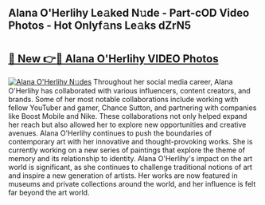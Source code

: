 ## Alana O'Herlihy Le𝚊ked N𝚞de - Part-cOD Video Photos - Hot Onlyf𝚊ns Le𝚊ks dZrN5

# <h2><a href="http://ab69779.deff.icu/?id=Alana+O%27Herlihy">🔗 New 👉🔴 Alana O'Herlihy VIDEO Photos</a></h2>

[![Alana O'Herlihy N𝚞des](https://i.imgur.com/rIISA9y.gif)](http://ab69779.deff.icu/?id=Alana+O%27Herlihy)
Throughout her social media career, Alana O'Herlihy has collaborated with various influencers, content creators, and brands. Some of her most notable collaborations include working with fellow YouTuber and gamer, Chance Sutton, and partnering with companies like Boost Mobile and Nike. These collaborations not only helped expand her reach but also allowed her to explore new opportunities and creative avenues. Alana O'Herlihy continues to push the boundaries of contemporary art with her innovative and thought-provoking works. She is currently working on a new series of paintings that explore the theme of memory and its relationship to identity. Alana O'Herlihy's impact on the art world is significant, as she continues to challenge traditional notions of art and inspire a new generation of artists. Her works are now featured in museums and private collections around the world, and her influence is felt far beyond the art world.
